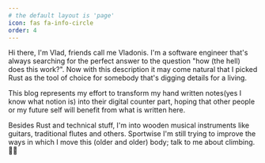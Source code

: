 ```yaml
---
# the default layout is 'page'
icon: fas fa-info-circle
order: 4
---
```


Hi there,
I'm Vlad, friends call me Vladonis. I'm a software engineer that's always searching for the perfect answer to
the question "how (the hell) does this work?". Now with this description it may come natural that I picked Rust as 
the tool of choice for somebody that's digging details for a living. 

This blog represents my effort to transform my hand written notes(yes I know what notion is) into their digital 
counter part, hoping that other people or my future self will benefit from what is written here.

Besides Rust and technical stuff, I'm into wooden musical instruments like guitars, traditional flutes and others. Sportwise 
I'm still trying to improve the ways in which I move this (older and older) body; talk to me about climbing. 🧗‍♀️
